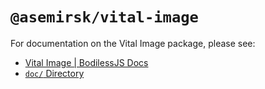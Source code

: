 # `@asemirsk/vital-image`

For documentation on the Vital Image package, please see:

- [Vital Image | BodilessJS Docs](https://johnsonandjohnson.github.io/Bodiless-JS/#/VitalDesignSystem/Components/VitalImage/)
- [`doc/` Directory](./doc)
